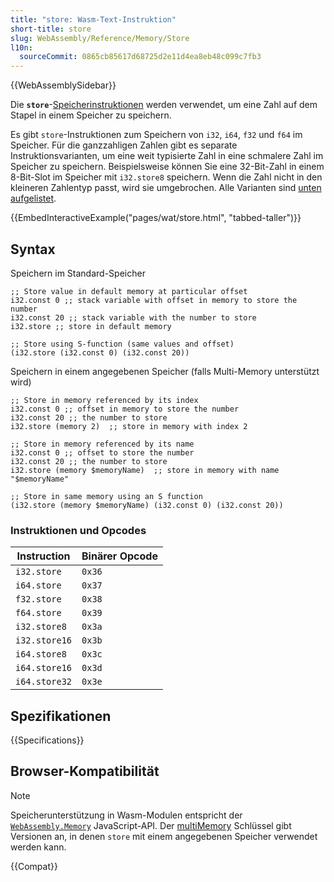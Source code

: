 ```yaml
---
title: "store: Wasm-Text-Instruktion"
short-title: store
slug: WebAssembly/Reference/Memory/Store
l10n:
  sourceCommit: 0865cb85617d68725d2e11d4ea8eb48c099c7fb3
---
```


{{WebAssemblySidebar}}

Die **`store`**-[Speicherinstruktionen](/de/docs/WebAssembly/Reference/Memory) werden verwendet, um eine Zahl auf dem Stapel in einem Speicher zu speichern.

Es gibt `store`-Instruktionen zum Speichern von `i32`, `i64`, `f32` und `f64` im Speicher. Für die ganzzahligen Zahlen gibt es separate Instruktionsvarianten, um eine weit typisierte Zahl in eine schmalere Zahl im Speicher zu speichern. Beispielsweise können Sie eine 32-Bit-Zahl in einem 8-Bit-Slot im Speicher mit `i32.store8` speichern. Wenn die Zahl nicht in den kleineren Zahlentyp passt, wird sie umgebrochen. Alle Varianten sind [unten aufgelistet](#instruktionen_und_opcodes).

{{EmbedInteractiveExample("pages/wat/store.html", "tabbed-taller")}}

## Syntax

Speichern im Standard-Speicher

```wasm
;; Store value in default memory at particular offset
i32.const 0 ;; stack variable with offset in memory to store the number
i32.const 20 ;; stack variable with the number to store
i32.store ;; store in default memory

;; Store using S-function (same values and offset)
(i32.store (i32.const 0) (i32.const 20))
```

Speichern in einem angegebenen Speicher (falls Multi-Memory unterstützt wird)

```wasm
;; Store in memory referenced by its index
i32.const 0 ;; offset in memory to store the number
i32.const 20 ;; the number to store
i32.store (memory 2)  ;; store in memory with index 2

;; Store in memory referenced by its name
i32.const 0 ;; offset to store the number
i32.const 20 ;; the number to store
i32.store (memory $memoryName)  ;; store in memory with name "$memoryName"

;; Store in same memory using an S function
(i32.store (memory $memoryName) (i32.const 0) (i32.const 20))
```

### Instruktionen und Opcodes

| Instruction   | Binärer Opcode |
| ------------- | -------------- |
| `i32.store`   | `0x36`         |
| `i64.store`   | `0x37`         |
| `f32.store`   | `0x38`         |
| `f64.store`   | `0x39`         |
| `i32.store8`  | `0x3a`         |
| `i32.store16` | `0x3b`         |
| `i64.store8`  | `0x3c`         |
| `i64.store16` | `0x3d`         |
| `i64.store32` | `0x3e`         |

## Spezifikationen

{{Specifications}}

## Browser-Kompatibilität

> [!NOTE]
> Speicherunterstützung in Wasm-Modulen entspricht der [`WebAssembly.Memory`](/de/docs/WebAssembly/JavaScript_interface/Memory) JavaScript-API.
> Der [multiMemory](#webassembly.multimemory) Schlüssel gibt Versionen an, in denen `store` mit einem angegebenen Speicher verwendet werden kann.

{{Compat}}
